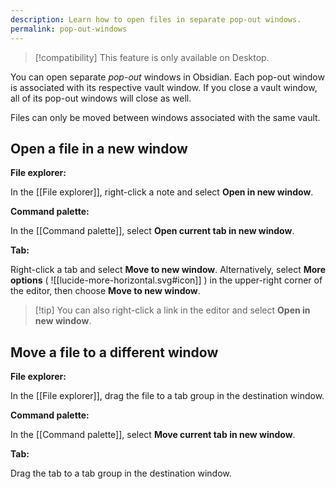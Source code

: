 ```yaml
---
description: Learn how to open files in separate pop-out windows.
permalink: pop-out-windows
---
```


> [!compatibility] This feature is only available on Desktop.

You can open separate _pop-out_ windows in Obsidian. Each pop-out window is associated with its respective vault window. If you close a vault window, all of its pop-out windows will close as well.

Files can only be moved between windows associated with the same vault.

## Open a file in a new window

**File explorer:**

In the [[File explorer]], right-click a note and select **Open in new window**.

**Command palette:**

In the [[Command palette]], select **Open current tab in new window**.

**Tab:**

Right-click a tab and select **Move to new window**. Alternatively, select **More options** ( ![[lucide-more-horizontal.svg#icon]] ) in the upper-right corner of the editor, then choose **Move to new window**.

> [!tip] You can also right-click a link in the editor and select **Open in new window**.

## Move a file to a different window

**File explorer:**

In the [[File explorer]], drag the file to a tab group in the destination window.

**Command palette:**

In the [[Command palette]], select **Move current tab in new window**.

**Tab:**

Drag the tab to a tab group in the destination window.
